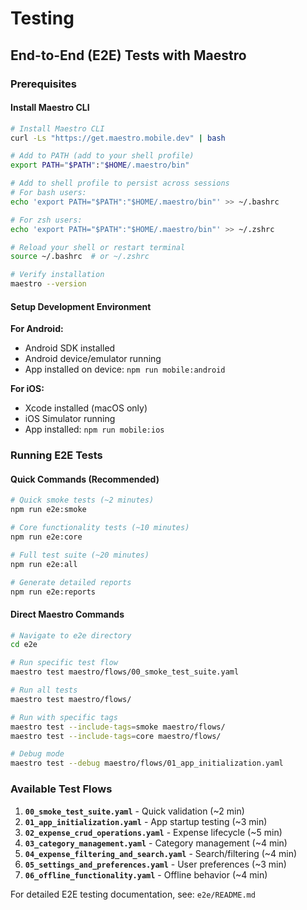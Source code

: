 # Testing

## End-to-End (E2E) Tests with Maestro

### Prerequisites

#### Install Maestro CLI

```bash
# Install Maestro CLI
curl -Ls "https://get.maestro.mobile.dev" | bash

# Add to PATH (add to your shell profile)
export PATH="$PATH":"$HOME/.maestro/bin"

# Add to shell profile to persist across sessions
# For bash users:
echo 'export PATH="$PATH":"$HOME/.maestro/bin"' >> ~/.bashrc

# For zsh users:
echo 'export PATH="$PATH":"$HOME/.maestro/bin"' >> ~/.zshrc

# Reload your shell or restart terminal
source ~/.bashrc  # or ~/.zshrc

# Verify installation
maestro --version
```

#### Setup Development Environment

**For Android:**

- Android SDK installed
- Android device/emulator running
- App installed on device: `npm run mobile:android`

**For iOS:**

- Xcode installed (macOS only)
- iOS Simulator running
- App installed: `npm run mobile:ios`

### Running E2E Tests

#### Quick Commands (Recommended)

```bash
# Quick smoke tests (~2 minutes)
npm run e2e:smoke

# Core functionality tests (~10 minutes)
npm run e2e:core

# Full test suite (~20 minutes)
npm run e2e:all

# Generate detailed reports
npm run e2e:reports
```

#### Direct Maestro Commands

```bash
# Navigate to e2e directory
cd e2e

# Run specific test flow
maestro test maestro/flows/00_smoke_test_suite.yaml

# Run all tests
maestro test maestro/flows/

# Run with specific tags
maestro test --include-tags=smoke maestro/flows/
maestro test --include-tags=core maestro/flows/

# Debug mode
maestro test --debug maestro/flows/01_app_initialization.yaml
```

### Available Test Flows

1. **`00_smoke_test_suite.yaml`** - Quick validation (~2 min)
2. **`01_app_initialization.yaml`** - App startup testing (~3 min)
3. **`02_expense_crud_operations.yaml`** - Expense lifecycle (~5 min)
4. **`03_category_management.yaml`** - Category management (~4 min)
5. **`04_expense_filtering_and_search.yaml`** - Search/filtering (~4 min)
6. **`05_settings_and_preferences.yaml`** - User preferences (~3 min)
7. **`06_offline_functionality.yaml`** - Offline behavior (~4 min)

For detailed E2E testing documentation, see: `e2e/README.md`

